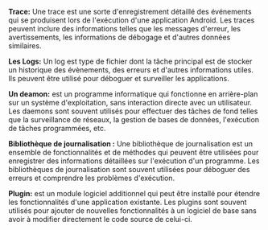 **Trace:** Une trace est une sorte d'enregistrement détaillé des événements qui se produisent lors de l'exécution d'une application Android. Les traces peuvent inclure des informations telles que les messages d'erreur, les avertissements, les informations de débogage et d'autres données similaires.

**Les Logs:** Un log est type de fichier dont la tâche principal est de stocker un historique des évènements, des erreurs et d'autres informations utiles. Ils peuvent être utilisé pour déboguer et surveiller les applications.

**Un deamon:** est un programme informatique qui fonctionne en arrière-plan sur un système d'exploitation, sans interaction directe avec un utilisateur. Les daemons sont souvent utilisés pour effectuer des tâches de fond telles que la surveillance de réseaux, la gestion de bases de données, l'exécution de tâches programmées, etc.

**Bibliothèque de journalisation :**  Une bibliothèque de journalisation est un ensemble de fonctionnalités et de méthodes qui peuvent être utilisées pour enregistrer des informations détaillées sur l'exécution d'un programme. Les bibliothèques de journalisation sont souvent utilisées pour déboguer des erreurs et comprendre les problèmes d'exécution.

**Plugin:** est un module logiciel additionnel qui peut être installé pour étendre les fonctionnalités d'une application existante. Les plugins sont souvent utilisés pour ajouter de nouvelles fonctionnalités à un logiciel de base sans avoir à modifier directement le code source de celui-ci.




